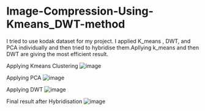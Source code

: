 # Image-Compression-Using-Kmeans_DWT-method
I tried to use kodak dataset for my project.
I applied K_means , DWT, and PCA individually and then tried to hybridise them.Apllying k_means and then DWT are giving the most efficient result.

Applying Kmeans Clustering
![image](https://user-images.githubusercontent.com/64511281/148641950-185ca9a0-1353-40e0-9a9c-6a21dbd4710b.png)

Applying PCA
![image](https://user-images.githubusercontent.com/64511281/148642497-9a375fc6-e4c3-44f6-988c-ea12d24a1ffd.png)

Applying DWT
![image](https://user-images.githubusercontent.com/64511281/148642478-bc2d7369-dff4-4479-9b62-9e5b9e6df60b.png)


Final result after Hybridisation
![image](https://user-images.githubusercontent.com/64511281/148642388-24b4a22d-6044-4744-9817-2ca2fb4bedab.png)
